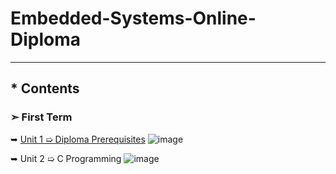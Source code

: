 # Embedded-Systems-Online-Diploma
---
## * Contents

### ➣ First Term 
 ➥ [Unit 1 ➯ Diploma Prerequisites](https://github.com/Moataz-Elhawary/Mastering-Embedded-System) ![image](https://progress-bar.dev/100/?title=No_Assignments&color=bababa)
 
 ➥ Unit 2 ➯ C Programming ![image](https://progress-bar.dev/30/?title=in-progress)

